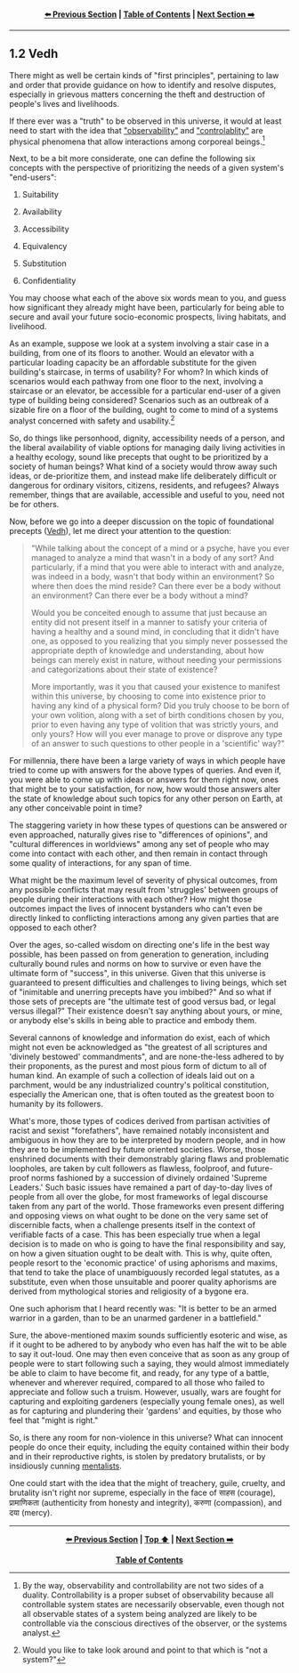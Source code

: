 <div align="center">
  
  **[:arrow_left: Previous Section][Prev] | [Table of Contents][TOC] | [Next Section :arrow_right:][Next]**
  
</div>

---

## 1.2 Vedh

There might as well be certain kinds of "first principles", pertaining to law and order that provide guidance on how to identify and resolve disputes, especially in grievous matters concerning the theft and destruction of people's lives and livelihoods. 

If there ever was a "truth" to be observed in this universe, it would at least need to start with the idea that ["observability"](https://en.wikipedia.org/wiki/Observability) and ["controlablity"](https://en.wikipedia.org/wiki/Observability) are physical phenomena that allow interactions among corporeal beings.[^1] 

Next, to be a bit more considerate, one can define the following six concepts with the perspective of prioritizing the needs of a given system's "end-users":

1. Suitability

1. Availability 

1. Accessibility 

1. Equivalency 

1. Substitution 

1. Confidentiality

You may choose what each of the above six words mean to you, and guess how significant they already might have been, particularly for being able to secure and avail your future socio-economic prospects, living habitats, and livelihood. 

As an example, suppose we look at a system involving a stair case in a building, from one of its floors to another. Would an elevator with a particular loading capacity be an affordable substitute for the given building's staircase, in terms of usability? For whom? In which kinds of scenarios would each pathway from one floor to the next, involving a staircase or an elevator, be accessible for a particular end-user of a given type of building being considered? Scenarios such as an outbreak of a sizable fire on a floor of the building, ought to come to mind of a systems analyst concerned with safety and usability.[^2] 

So, do things like personhood, dignity, accessibility needs of a person, and the liberal availability of viable options for managing daily living activities in a healthy ecology, sound like precepts that ought to be prioritized by a society of human beings? What kind of a society would throw away such ideas, or de-prioritize them, and instead make life deliberately difficult or dangerous for ordinary visitors, citizens, residents, and refugees? Always remember, things that are available, accessible and useful to you, need not be for others. 

Now, before we go into a deeper discussion on the topic of foundational precepts ([Vedh](https://www.wisdomlib.org/hinduism/compilation/puranic-encyclopaedia/d/doc242052.html)), let me direct your attention to the question: 

>"While talking about the concept of a mind or a psyche, have you ever managed to analyze a mind that wasn't in a body of any sort? And particularly, if a mind that you were able to interact with and analyze, was indeed in a body, wasn't that body within an environment? So where then does the mind reside? Can there ever be a body without an environment? Can there ever be a body without a mind? 
>
>Would you be conceited enough to assume that just because an entity did not present itself in a manner to satisfy your criteria of having a healthy and a sound mind, in concluding that it didn't have one, as opposed to you realizing that you simply never possessed the appropriate depth of knowledge and understanding, about how beings can merely exist in nature, without needing your permissions and categorizations about their state of existence? 
>
>More importantly, was it you that caused your existence to manifest within this universe, by choosing to come into existence prior to having any kind of a physical form? Did you truly choose to be born of your own volition, along with a set of birth conditions chosen by you, prior to even having any type of volition that was strictly yours, and only yours? How will you ever manage to prove or disprove any type of an answer to such questions to other people in a 'scientific' way?" 

For millennia, there have been a large variety of ways in which people have tried to come up with answers for the above types of queries. And even if, you were able to come up with ideas or answers for them right now, ones that might be to your satisfaction, for now, how would those answers alter the state of knowledge about such topics for any other person on Earth, at any other conceivable point in time? 

The staggering variety in how these types of questions can be answered or even approached, naturally gives rise to "differences of opinions", and "cultural differences in worldviews" among any set of people who may come into contact with each other, and then remain in contact through some quality of interactions, for any span of time. 

What might be the maximum level of severity of physical outcomes, from any possible conflicts that may result from 'struggles' between groups of people during their interactions with each other? How might those outcomes impact the lives of innocent bystanders who can't even be directly linked to conflicting interactions among any given parties that are opposed to each other? 

Over the ages, so-called wisdom on directing one's life in the best way possible, has been passed on from generation to generation, including culturally bound rules and norms on how to survive or even have the ultimate form of "success", in this universe. Given that this universe is guaranteed to present difficulties and challenges to living beings, which set of "inimitable and unerring precepts have you imbibed?" And so what if those sets of precepts are "the ultimate test of good versus bad, or legal versus illegal?" Their existence doesn't say anything about yours, or mine, or anybody else's skills in being able to practice and embody them. 

Several cannons of knowledge and information do exist, each of which might not even be acknowledged as "the greatest of all scriptures and 'divinely bestowed' commandments", and are none-the-less adhered to by their proponents, as the purest and most pious form of dictum to all of human kind. An example of such a collection of ideals laid out on a parchment, would be any industrialized country's political constitution, especially the American one, that is often touted as the greatest boon to humanity by its followers. 

What's more, those types of codices derived from partisan activities of racist and sexist "forefathers", have remained notably inconsistent and ambiguous in how they are to be interpreted by modern people, and in how they are to be implemented by future oriented societies. Worse, those enshrined documents with their demonstrably glaring flaws and problematic loopholes, are taken by cult followers as flawless, foolproof, and future-proof norms fashioned by a succession of divinely ordained 'Supreme Leaders.' Such basic issues have remained a part of day-to-day lives of people from all over the globe, for most frameworks of legal discourse taken from any part of the world. Those frameworks even present differing and opposing views on what ought to be done on the very same set of discernible facts, when a challenge presents itself in the context of verifiable facts of a case. This has been especially true when a legal decision is to made on who is going to have the final responsibility and say, on how a given situation ought to be dealt with. This is why, quite often, people resort to the 'economic practice' of using aphorisms and maxims, that tend to take the place of unambiguously recorded legal statutes, as a substitute, even when those unsuitable and poorer quality aphorisms are derived from mythological stories and religiosity of a bygone era. 

One such aphorism that I heard recently was: "It is better to be an armed warrior in a garden, than to be an unarmed gardener in a battlefield." 

Sure, the above-mentioned maxim sounds sufficiently esoteric and wise, as if it ought to be adhered to by anybody who even has half the wit to be able to say it out-loud. One may then even conceive that as soon as any group of people were to start following such a saying, they would almost immediately be able to claim to have become fit, and ready, for any type of a battle, whenever and wherever required, compared to all those who failed to appreciate and follow such a truism. However, usually, wars are fought for capturing and exploiting gardeners (especially young female ones), as well as for capturing and plundering their 'gardens' and equities, by those who feel that "might is right." 

So, is there any room for non-violence in this universe? What can innocent people do once their equity, including the equity contained within their body and in their reproductive rights, is stolen by predatory brutalists, or by insidiously cunning [mentalists](https://en.wiktionary.org/wiki/mentalism). 

One could start with the idea that the might of treachery, guile, cruelty, and brutality isn't right nor supreme, especially in the face of साहस (courage), प्रामाणिकता (authenticity from honesty and integrity), करुणा (compassion), and दया (mercy). 

---

<div align="center">
  
  **[:arrow_left: Previous Section][Prev] | [Top :arrow_up:][Top] | [Next Section :arrow_right:][Next]** 
  
  **[Table of Contents][TOC]**

  [Prev]: ./01-01.md
  [Top]: ./01-02.md#12-vedh
  [Next]: ./01-02-01.md
  [TOC]: ../README.md#table-of-contents
  
</div>

[^1]: By the way, observability and controllability are not two sides of a duality. Controllability is a proper subset of observability because all controllable system states are necessarily observable, even though not all observable states of a system being analyzed are likely to be controllable via the conscious directives of the observer, or the systems analyst.  

[^2]: Would you like to take look around and point to that which is "not a system?" 